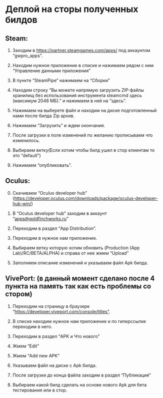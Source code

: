 # Деплой на сторы полученных билдов



## Steam:

1) Заходим в https://partner.steamgames.com/apps/ под аккаунтом “gwpro_apps”.

2) Находим нужное приложение в списке и нажимаем рядом с ним “Управление данными приложения”

3) В пункте “SteamPipe” нажимаем на “Сборки”

4) Находим строку “Вы можете напрямую загрузить ZIP-файлы хранилищ без использования инструмента steamcmd здесь (максимум 2048 МБ).” и нажимаем в ней на “здесь”.

5) Нажимаем на выберете файл и находим на диске подготовленный нами после билда Zip архив.

6) Нажимаем “Загрузить” и ждем окончания.

7) После загрузки в поле изменений по желанию прописываем что изменилось.

8) Выбираем ветку(Если хотим чтобы билд ушел в стор клиентам то это  “default”) 

9) Нажимаем “опубликовать”.

## Oculus:

0) Скачиваем “Oculus developer hub” (https://developer.oculus.com/downloads/package/oculus-developer-hub-win/)

1) В  “Oculus developer hub”  заходим в аккаунт “apps@goldfinchworks.ru” 

2) Переходим в раздел “App Distribution”.

3) Переходим в нужное нам приложение.

4) Выбираем ветку которую хотим обновить (Production (App Lab)/RC/BETA/ALPHA) и справа от нее жмем “Upload”

5) Заполняем описание изменений и указываем файл Apk билда.





## VivePort: (в данный момент сделано после 4 пункта на память так как есть проблемы со стором)

1) Переходим на страницу в браузере “https://developer.viveport.com/console/titles”.

2) В списке находим нужное нам приложение и по гиперссылке переходим в него.

3) Переходим в раздел “APK и Что нового”

4) Жмем “Edit” 

5) Жмем “Add new APK”

6) Указываем файл на диске с Apk билда.

7) После загрузки до конца файла заходим в раздел “Публикация”

8) Выбираем какой билд сделать на основе нового Apk  для бета тестирования или в стор.
